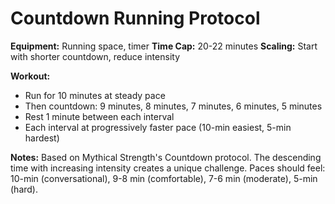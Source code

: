 # Countdown Running Protocol

**Equipment:** Running space, timer
**Time Cap:** 20-22 minutes
**Scaling:** Start with shorter countdown, reduce intensity

**Workout:**
- Run for 10 minutes at steady pace
- Then countdown: 9 minutes, 8 minutes, 7 minutes, 6 minutes, 5 minutes
- Rest 1 minute between each interval
- Each interval at progressively faster pace (10-min easiest, 5-min hardest)

**Notes:**
Based on Mythical Strength's Countdown protocol. The descending time with increasing intensity creates a unique challenge. Paces should feel: 10-min (conversational), 9-8 min (comfortable), 7-6 min (moderate), 5-min (hard).